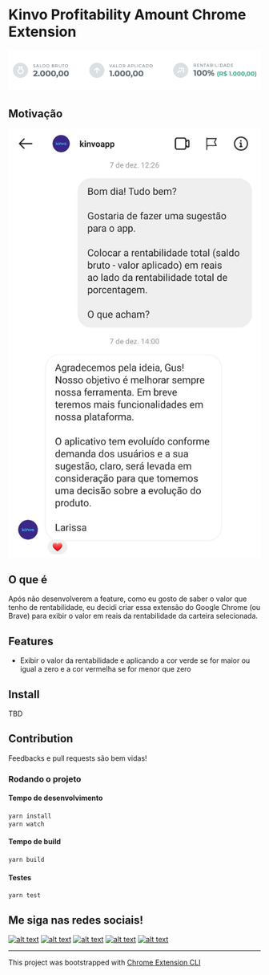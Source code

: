 # Kinvo Profitability Amount Chrome Extension

![Image of feature running](readme/screenshot.png "Image of feature running")

## Motivação
![Conversa com o time de atendimento do Kinvo](readme/kinvo-motivation.jpeg "Conversa com o time de atendimento do Kinvo")

## O que é
Após não desenvolverem a feature, como eu gosto de saber o valor que tenho de rentabilidade, eu decidi criar essa extensão do Google Chrome (ou Brave) para exibir o valor em reais da rentabilidade da carteira selecionada.

## Features

- Exibir o valor da rentabilidade e aplicando a cor verde se for maior ou igual a zero e a cor vermelha se for menor que zero

## Install

TBD

## Contribution

Feedbacks e pull requests são bem vidas!

### Rodando o projeto

#### Tempo de desenvolvimento
```
yarn install
yarn watch
```

#### Tempo de build
```
yarn build
```

#### Testes
```
yarn test
```

## Me siga nas redes sociais!

[![alt text](https://gussales-fe-73lfksp0l-salesgu.vercel.app/social-media-icons/twitter.png)](https://twitter.com/gussalesdev)
[![alt text](https://gussales-fe-73lfksp0l-salesgu.vercel.app/social-media-icons/instagram.png)](https://www.instagram.com/gussales.dev/)
[![alt text](https://gussales-fe-73lfksp0l-salesgu.vercel.app/social-media-icons/youtube.png)](https://canal.gussales.dev)
[![alt text](https://gussales-fe-73lfksp0l-salesgu.vercel.app/social-media-icons/linkedin.png)](https://www.linkedin.com/in/gsaless/)
[![alt text](https://gussales-fe-73lfksp0l-salesgu.vercel.app/social-media-icons/site.png)](https://gussales.dev)

---

This project was bootstrapped with [Chrome Extension CLI](https://github.com/dutiyesh/chrome-extension-cli)

